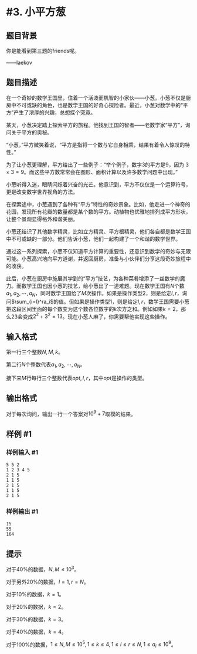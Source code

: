# #3. 小平方葱

## 题目背景

你是能看到第三题的friends呢。

——laekov

## 题目描述

在一个奇妙的数学王国里，住着一个活泼而机智的小家伙——小葱。小葱不仅是厨房中不可或缺的角色，也是数学王国的好奇心探险者。最近，小葱对数学中的“平方”产生了浓厚的兴趣，总想探个究竟。

某天，小葱决定踏上探索平方的旅程。他找到王国的智者——老数学家“平方”，询问关于平方的奥秘。

“小葱，”平方微笑着说，“平方是指将一个数与它自身相乘，结果有着令人惊叹的特性。”

为了让小葱更理解，平方给出了一些例子：“举个例子，数字3的平方是9，因为 $3 \times 3 = 9$。而这些平方数常常会在图形、面积计算以及许多数学问题中出现。”

小葱听得入迷，眼睛闪烁着兴奋的光芒。他意识到，平方不仅仅是一个运算符号，更是改变数字世界视角的方法。

在探索途中，小葱遇到了各种有“平方”特性的奇妙景象。比如，他走进一个神奇的花园，发现所有花瓣的数量都是某个数的平方。动植物也优雅地排列成平方形状，让整个景观显得格外和谐美丽。

小葱还结识了其他数字精灵，比如立方精灵、平方根精灵，他们各自都是数学王国中不可或缺的一部分。他们告诉小葱，他们一起构建了一个和谐的数学世界。

通过这一系列探索，小葱不仅知道平方计算的重要性，还意识到数学的奇妙与无限可能。小葱高兴地向平方道谢，并返回厨房，准备与小伙伴们分享这段奇妙旅程中的收获。

此后，小葱在厨房中施展其学到的“平方”技艺，为各种菜肴增添了一丝数学的魔力。而数学王国也因小葱的技艺，给小葱出了一道难题。现在数学王国有$N$个数$a_1,a_2,\cdots,a_N$，同时数学王国给了$M$次操作。如果是操作类型2，则是给定$l,r$，询问$\sum_{i=l}^ra_i$的值。但如果是操作类型$1$，则是给定$l,r$，数学王国需要小葱把这段区间里面的每个数变为这个数各位数字的$k$次方之和。例如如果$k=2$，那么$23$会变成$2^2+3^2=13$。现在小葱人麻了，你需要帮他实现这些操作。

## 输入格式

第一行三个整数$N,M,k$。

第二行$N$个整数代表$a_1,a_2,\cdots,a_N$。

接下来$M$行每行三个整数代表$opt,l,r$，其中$opt$是操作的类型。

## 输出格式

对于每次询问，输出一行一个答案对$10^9+7$取模的结果。

## 样例 #1

### 样例输入 #1

```
5 5 2
1 2 3 4 5
2 1 5
1 1 5
2 1 5
1 1 5
2 1 5
```

### 样例输出 #1

```
15
55
164
```

## 提示

对于$40\%$的数据，$N,M\leq 10^3$。

对于另外$20\%$的数据，$l=1,r=N$。

对于$10\%$的数据，$k=1$。

对于$20\%$的数据，$k=2$。

对于$30\%$的数据，$k=3$。

对于$40\%$的数据，$k=4$。

对于$100\%$的数据，$1\leq N,M\leq 10^5,1\leq k\leq 4,1\leq l\leq r\leq N,1\leq a_i\leq 10^9$。